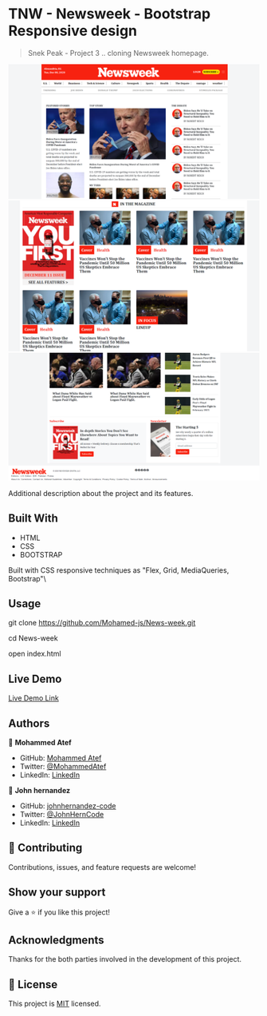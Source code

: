 # TNW - Newsweek - Bootstrap Responsive design

> Snek Peak - Project 3 .. cloning Newsweek homepage.

![screenshot](./shot1.png)
![screenshot](./shot2.png)
![screenshot](./shot3.png)

Additional description about the project and its features.

## Built With

- HTML
- CSS
- BOOTSTRAP

Built with CSS responsive techniques as "Flex, Grid, MediaQueries, Bootstrap"\

## Usage

git clone https://github.com/Mohamed-js/News-week.git

cd News-week

open index.html

## Live Demo

[Live Demo Link](https://Mohamed-js.github.io/News-week/)

## Authors

👤 **Mohammed Atef**

- GitHub: [Mohammed Atef](https://github.com/Mohamed-js)
- Twitter: [@MohammedAtef](https://twitter.com/Demovejetta)
- LinkedIn: [LinkedIn](https://www.linkedin.com/in/mohamed-atef-032b6b1b0/)

👤 **John hernandez**

- GitHub: [johnhernandez-code](https://github.com/johnhernandez-code)
- Twitter: [@JohnHernCode](https://twitter.com/JohnHernCode)
- LinkedIn: [LinkedIn](https://www.linkedin.com/in/john-hernandez-56a7821b8/)

## 🤝 Contributing

Contributions, issues, and feature requests are welcome!

## Show your support

Give a ⭐️ if you like this project!

## Acknowledgments

Thanks for the both parties involved in the development of this project.

## 📝 License

This project is [MIT](https://github.com/Mohamed-js/News-week/blob/dev-branch/LICENSE) licensed.
